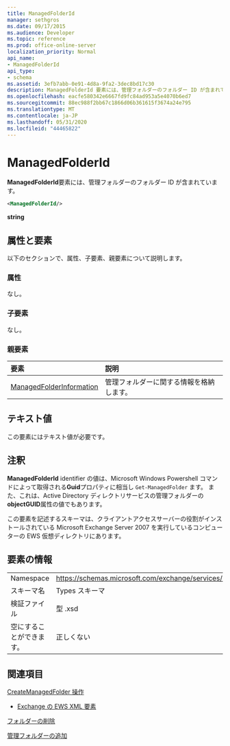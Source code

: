 ```yaml
---
title: ManagedFolderId
manager: sethgros
ms.date: 09/17/2015
ms.audience: Developer
ms.topic: reference
ms.prod: office-online-server
localization_priority: Normal
api_name:
- ManagedFolderId
api_type:
- schema
ms.assetid: 3efb7abb-0e91-4d8a-9fa2-3dec8bd17c30
description: ManagedFolderId 要素には、管理フォルダーのフォルダー ID が含まれています。
ms.openlocfilehash: eacfe580342e6667fd9fc84ad953a5e4070b6ed7
ms.sourcegitcommit: 88ec988f2bb67c1866d06b361615f3674a24e795
ms.translationtype: MT
ms.contentlocale: ja-JP
ms.lasthandoff: 05/31/2020
ms.locfileid: "44465822"
---
```

# <a name="managedfolderid"></a>ManagedFolderId

**ManagedFolderId**要素には、管理フォルダーのフォルダー ID が含まれています。 
  
```xml
<ManagedFolderId/>
```

 **string**
## <a name="attributes-and-elements"></a>属性と要素

以下のセクションで、属性、子要素、親要素について説明します。
  
### <a name="attributes"></a>属性

なし。
  
### <a name="child-elements"></a>子要素

なし。
  
### <a name="parent-elements"></a>親要素

|**要素**|**説明**|
|:-----|:-----|
|[ManagedFolderInformation](managedfolderinformation.md) <br/> |管理フォルダーに関する情報を格納します。  <br/> |
   
## <a name="text-value"></a>テキスト値

この要素にはテキスト値が必要です。
  
## <a name="remarks"></a>注釈

**ManagedFolderId** identifier の値は、Microsoft Windows Powershell コマンドによって取得される**Guid**プロパティに相当し `Get-ManagedFolder` ます。 また、これは、Active Directory ディレクトリサービスの管理フォルダーの**objectGUID**属性の値でもあります。 
  
この要素を記述するスキーマは、クライアントアクセスサーバーの役割がインストールされている Microsoft Exchange Server 2007 を実行しているコンピューターの EWS 仮想ディレクトリにあります。
  
## <a name="element-information"></a>要素の情報

|||
|:-----|:-----|
|Namespace  <br/> |https://schemas.microsoft.com/exchange/services/2006/types  <br/> |
|スキーマ名  <br/> |Types スキーマ  <br/> |
|検証ファイル  <br/> |型 .xsd  <br/> |
|空にすることができます。  <br/> |正しくない  <br/> |
   
## <a name="see-also"></a>関連項目



[CreateManagedFolder 操作](createmanagedfolder-operation.md)


- [Exchange の EWS XML 要素](ews-xml-elements-in-exchange.md)


[フォルダーの削除](https://msdn.microsoft.com/library/1958add5-5071-4239-adb2-40f7a7d74aee%28Office.15%29.aspx)
  
[管理フォルダーの追加](https://msdn.microsoft.com/library/846658c6-7043-40fb-8439-19f97c2a967f%28Office.15%29.aspx)

